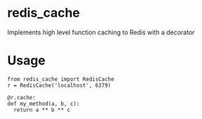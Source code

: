# redis_cache
Implements high level function caching to Redis with a decorator


# Usage
```
from redis_cache import RedisCache
r = RedisCache('localhost', 6379)

@r.cache:
def my_method(a, b, c):
  return a ** b ** c
```
